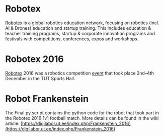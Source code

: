 # Robotex
[Robotex](https://robotex.ee/) is a global robotics education network, focusing on robotics (incl. AI & Drones) education and startup training. 
This includes education & teacher training programs, startup & corporate innovation programs and festivals with competitions, conferences, expos and workshops.

# Robotex 2016
[Robotex](http://2016.robotex.ee/en) 2016 was a robotics competition [event](https://www.youtube.com/watch?v=MMbjgHK0RQg) that took place 2nd–4th December in the TUT Sports Hall.

# Robot Frankenstein
The Final.py script contains the python code for the robot that took part in the Robotex 2016 1v1 football match. More details can be found in the wiki article: [https://digilabor.ut.ee/index.php/Frankenstein_2016](https://digilabor.ut.ee/index.php/Frankenstein_2016)
